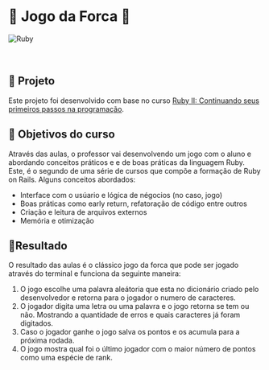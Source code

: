 # 😬 Jogo da Forca 😬

![Ruby](https://img.shields.io/badge/ruby-%23CC342D.svg?style=for-the-badge&logo=ruby&logoColor=white) 
</br>
</br>
</br>

## 👾 Projeto 
Este projeto foi desenvolvido com base no curso [Ruby II: Continuando seus primeiros passos na programação](https://cursos.alura.com.br/course/introducao-a-programacao-com-ruby-e-jogos-2, "Link do curso").

## 📖 Objetivos do curso
Através das aulas, o professor vai desenvolvendo um jogo com o aluno e abordando conceitos práticos e e de boas práticas da linguagem Ruby. Este, é o segundo de uma série de cursos que compõe a formação de Ruby on Rails.
Alguns conceitos abordados:
* Interface com o usúario e lógica de négocios (no caso, jogo)
* Boas práticas como early return, refatoração de código entre outros
* Criação e leitura de arquivos externos
* Memória e otimização

## 🎈Resultado
O resultado das aulas é o clássico jogo da forca que pode ser jogado através do terminal e funciona da seguinte maneira:
 1. O jogo escolhe uma palavra aleátoria que esta no dicionário criado pelo desenvolvedor e retorna para o jogador o numero de caracteres.
 2. O jogador digita uma letra ou uma palavra e o jogo retorna se tem ou não. Mostrando a quantidade de erros e quais caracteres já foram digitados.
 3. Caso o jogador ganhe o jogo salva os pontos e os acumula para a próxima rodada.
 4. O jogo mostra qual foi o último jogador com o maior número de pontos como uma espécie de rank.

